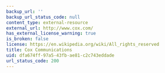 ```yaml
---
backup_url: ''
backup_url_status_code: null
content_type: external-resource
external_url: http://www.cox.com/
has_external_license_warning: true
is_broken: false
license: https://en.wikipedia.org/wiki/All_rights_reserved
title: Cox Communications
uid: dfa674ff-97a5-43fb-ae81-c2c743eddade
url_status_code: 200
---
```

